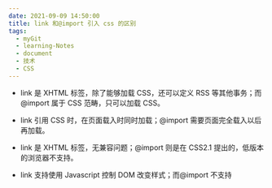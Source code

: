 ```yaml
---
date: 2021-09-09 14:50:00
title: link 和@import 引入 css 的区别
tags:
  - myGit
  - learning-Notes
  - document
  - 技术
  - CSS
---
```


- link 是 XHTML 标签，除了能够加载 CSS，还可以定义 RSS 等其他事务；而@import 属于 CSS 范畴，只可以加载 CSS。

- link 引用 CSS 时，在页面载入时同时加载；@import 需要页面完全载入以后再加载。

- link 是 XHTML 标签，无兼容问题；@import 则是在 CSS2.1 提出的，低版本的浏览器不支持。

- link 支持使用 Javascript 控制 DOM 改变样式；而@import 不支持